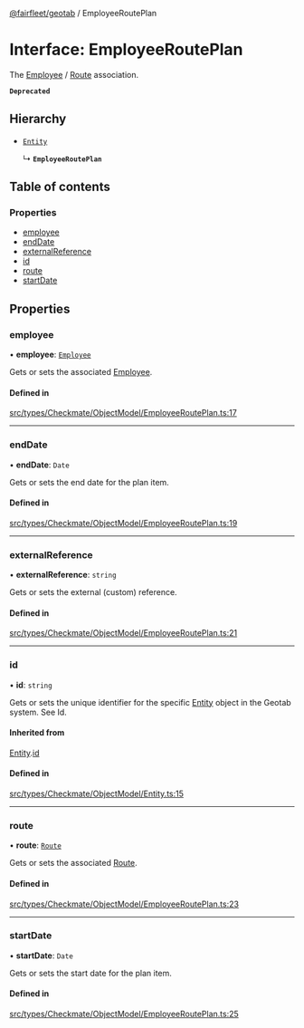 [@fairfleet/geotab](../README.md) / EmployeeRoutePlan

# Interface: EmployeeRoutePlan

The [Employee](Employee.md) /
 [Route](Route.md) association.

**`Deprecated`**

## Hierarchy

- [`Entity`](Entity.md)

  ↳ **`EmployeeRoutePlan`**

## Table of contents

### Properties

- [employee](EmployeeRoutePlan.md#employee)
- [endDate](EmployeeRoutePlan.md#enddate)
- [externalReference](EmployeeRoutePlan.md#externalreference)
- [id](EmployeeRoutePlan.md#id)
- [route](EmployeeRoutePlan.md#route)
- [startDate](EmployeeRoutePlan.md#startdate)

## Properties

### employee

• **employee**: [`Employee`](Employee.md)

Gets or sets the associated [Employee](Employee.md).

#### Defined in

[src/types/Checkmate/ObjectModel/EmployeeRoutePlan.ts:17](https://github.com/fairfleet/geotab/blob/d57d931/src/types/Checkmate/ObjectModel/EmployeeRoutePlan.ts#L17)

___

### endDate

• **endDate**: `Date`

Gets or sets the end date for the plan item.

#### Defined in

[src/types/Checkmate/ObjectModel/EmployeeRoutePlan.ts:19](https://github.com/fairfleet/geotab/blob/d57d931/src/types/Checkmate/ObjectModel/EmployeeRoutePlan.ts#L19)

___

### externalReference

• **externalReference**: `string`

Gets or sets the external (custom) reference.

#### Defined in

[src/types/Checkmate/ObjectModel/EmployeeRoutePlan.ts:21](https://github.com/fairfleet/geotab/blob/d57d931/src/types/Checkmate/ObjectModel/EmployeeRoutePlan.ts#L21)

___

### id

• **id**: `string`

Gets or sets the unique identifier for the specific [Entity](Entity.md) object in the Geotab system. See Id.

#### Inherited from

[Entity](Entity.md).[id](Entity.md#id)

#### Defined in

[src/types/Checkmate/ObjectModel/Entity.ts:15](https://github.com/fairfleet/geotab/blob/d57d931/src/types/Checkmate/ObjectModel/Entity.ts#L15)

___

### route

• **route**: [`Route`](Route.md)

Gets or sets the associated [Route](Route.md).

#### Defined in

[src/types/Checkmate/ObjectModel/EmployeeRoutePlan.ts:23](https://github.com/fairfleet/geotab/blob/d57d931/src/types/Checkmate/ObjectModel/EmployeeRoutePlan.ts#L23)

___

### startDate

• **startDate**: `Date`

Gets or sets the start date for the plan item.

#### Defined in

[src/types/Checkmate/ObjectModel/EmployeeRoutePlan.ts:25](https://github.com/fairfleet/geotab/blob/d57d931/src/types/Checkmate/ObjectModel/EmployeeRoutePlan.ts#L25)
